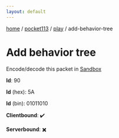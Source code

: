 ```yaml
---
layout: default
---
```


[home](/)  /  [pocket113](/protocol/pocket113)  /  [play](/protocol/pocket113/play)  /  add-behavior-tree

# Add behavior tree

Encode/decode this packet in [Sandbox](../../../sandbox/pocket113#play.add_behavior_tree)

**Id**: 90

**Id** (hex): 5A

**Id** (bin): 01011010

**Clientbound**: ✔️

**Serverbound**: ✖️

